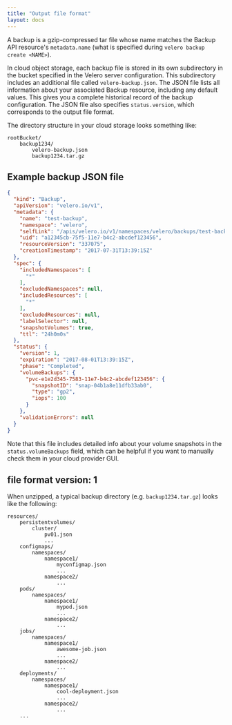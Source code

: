 ```yaml
---
title: "Output file format"
layout: docs
---
```


A backup is a gzip-compressed tar file whose name matches the Backup API resource's `metadata.name` (what is specified during `velero backup create <NAME>`).

In cloud object storage, each backup file is stored in its own subdirectory in the bucket specified in the Velero server configuration. This subdirectory includes an additional file called `velero-backup.json`. The JSON file lists all information about your associated Backup resource, including any default values. This gives you a complete historical record of the backup configuration. The JSON file also specifies `status.version`, which corresponds to the output file format.

The directory structure in your cloud storage looks something like:

```
rootBucket/
    backup1234/
        velero-backup.json
        backup1234.tar.gz
```

## Example backup JSON file

```json
{
  "kind": "Backup",
  "apiVersion": "velero.io/v1",
  "metadata": {
    "name": "test-backup",
    "namespace": "velero",
    "selfLink": "/apis/velero.io/v1/namespaces/velero/backups/test-backup",
    "uid": "a12345cb-75f5-11e7-b4c2-abcdef123456",
    "resourceVersion": "337075",
    "creationTimestamp": "2017-07-31T13:39:15Z"
  },
  "spec": {
    "includedNamespaces": [
      "*"
    ],
    "excludedNamespaces": null,
    "includedResources": [
      "*"
    ],
    "excludedResources": null,
    "labelSelector": null,
    "snapshotVolumes": true,
    "ttl": "24h0m0s"
  },
  "status": {
    "version": 1,
    "expiration": "2017-08-01T13:39:15Z",
    "phase": "Completed",
    "volumeBackups": {
      "pvc-e1e2d345-7583-11e7-b4c2-abcdef123456": {
        "snapshotID": "snap-04b1a8e11dfb33ab0",
        "type": "gp2",
        "iops": 100
      }
    },
    "validationErrors": null
  }
}
```
Note that this file includes detailed info about your volume snapshots in the `status.volumeBackups` field, which can be helpful if you want to manually check them in your cloud provider GUI.

## file format version: 1

When unzipped, a typical backup directory (e.g. `backup1234.tar.gz`) looks like the following:

```
resources/
    persistentvolumes/
        cluster/
            pv01.json
            ...
    configmaps/
        namespaces/
            namespace1/
                myconfigmap.json
                ...
            namespace2/
                ...
    pods/
        namespaces/
            namespace1/
                mypod.json
                ...
            namespace2/
                ...
    jobs/
        namespaces/
            namespace1/
                awesome-job.json
                ...
            namespace2/
                ...
    deployments/
        namespaces/
            namespace1/
                cool-deployment.json
                ...
            namespace2/
                ...
    ...
```
